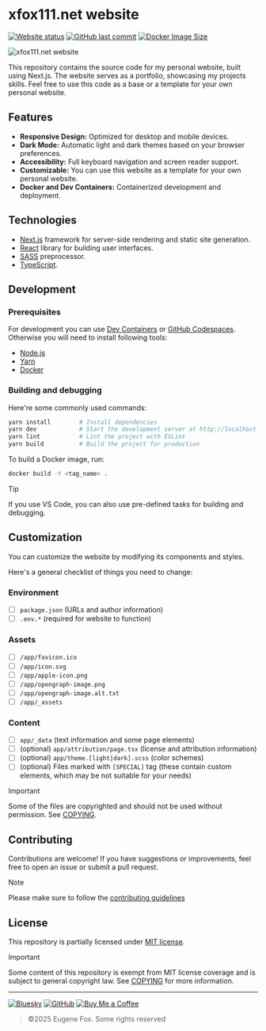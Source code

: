 # xfox111.net website

[![Website status](https://img.shields.io/website?url=http%3A//xfox111.net/)](https://xfox111.net)
[![GitHub last commit](https://img.shields.io/github/last-commit/xfox111/my-website?label=Last+update)](https://github.com/XFox111/my-website/commits/main)
[![Docker Image Size](https://img.shields.io/docker/image-size/xfox111/my-website?logo=docker&logoColor=white)](https://hub.docker.com/r/xfox111/my-website/)

<picture>
	<source media="(prefers-color-scheme: dark)" srcset="https://cdn.xfox111.net/personal/website-dark.webp">
	<source media="(prefers-color-scheme: light)" srcset="https://cdn.xfox111.net/personal/website-light.webp">
	<img alt="xfox111.net website">
</picture>

This repository contains the source code for my personal website, built using Next.js. The website serves as a portfolio, showcasing my projects skills. Feel free to use this code as a base or a template for your own personal website.

## Features

- **Responsive Design:** Optimized for desktop and mobile devices.
- **Dark Mode:** Automatic light and dark themes based on your browser preferences.
- **Accessibility:** Full keyboard navigation and screen reader support.
- **Customizable:** You can use this website as a template for your own personal website.
- **Docker and Dev Containers:** Containerized development and deployment.

## Technologies

- [Next.js](https://nextjs.org/) framework for server-side rendering and static site generation.
- [React](https://reactjs.org/) library for building user interfaces.
- [SASS](https://sass-lang.com/) preprocessor.
- [TypeScript](https://www.typescriptlang.org/).

## Development

### Prerequisites

For development you can use [Dev Containers](https://devcontainers.io/) or [GitHub Codespaces](https://github.com/features/codespaces). Otherwise you will need to install following tools:
- [Node.js](https://nodejs.org/en/)
- [Yarn](https://yarnpkg.com/)
- [Docker](https://www.docker.com/)


### Building and debugging

Here're some commonly used commands:
```bash
yarn install		# Install dependencies
yarn dev			# Start the development server at http://localhost:3000
yarn lint			# Lint the project with ESLint
yarn build			# Build the project for production
```

To build a Docker image, run:

```bash
docker build -t <tag_name> .
```

> [!TIP]
> If you use VS Code, you can also use pre-defined tasks for building and debugging.

## Customization
You can customize the website by modifying its components and styles.

Here's a general checklist of things you need to change:

### Environment
- [ ] `package.json` (URLs and author information)
- [ ] `.env.*` (required for website to function)

### Assets
- [ ] `/app/favicon.ico`
- [ ] `/app/icon.svg`
- [ ] `/app/apple-icon.png`
- [ ] `/app/opengraph-image.png`
- [ ] `/app/opengraph-image.alt.txt`
- [ ] `/app/_assets`

### Content
- [ ] `app/_data` (text information and some page elements)
- [ ] (optional) `app/attribution/page.tsx` (license and attribution information)
- [ ] (optional) `app/theme.[light|dark].scss` (color schemes)
- [ ] (optional) Files marked with `[SPECIAL]` tag (these contain custom elements, which may be not suitable for your needs)

> [!IMPORTANT]
> Some of the files are copyrighted and should not be used without permission. See [COPYING](/COPYING).

## Contributing
Contributions are welcome! If you have suggestions or improvements, feel free to open an issue or submit a pull request.

> [!NOTE]
> Please make sure to follow the [contributing guidelines](/CONTRIBUTING.md)

## License

This repository is partially licensed under [MIT license](/LICENSE).

> [!IMPORTANT]
> Some content of this repository is exempt from MIT license coverage and is subject to general copyright law. See [COPYING](/COPYING) for more information.

---

[![Bluesky](https://img.shields.io/badge/%40xfox111.net-BSky?logo=bluesky&logoColor=%230285FF&label=Bluesky&labelColor=white&color=%230285FF)](https://bsky.app/profile/xfox111.net)
[![GitHub](https://img.shields.io/badge/%40xfox111-GitHub?logo=github&logoColor=%23181717&label=GitHub&labelColor=white&color=%23181717)](https://github.com/xfox111)
[![Buy Me a Coffee](https://img.shields.io/badge/%40xfox111-BMC?logo=buymeacoffee&logoColor=black&label=Buy%20me%20a%20coffee&labelColor=white&color=%23FFDD00)](https://buymeacoffee.com/xfox111)

> ©2025 Eugene Fox. Some rights reserved
